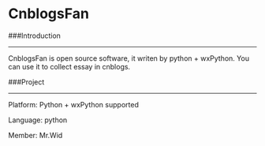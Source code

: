 CnblogsFan
==========

###Introduction
***
CnblogsFan is open source software, it writen by python + wxPython. You can use it to collect essay in cnblogs.

###Project
***
Platform: Python + wxPython supported

Language: python

Member: Mr.Wid
